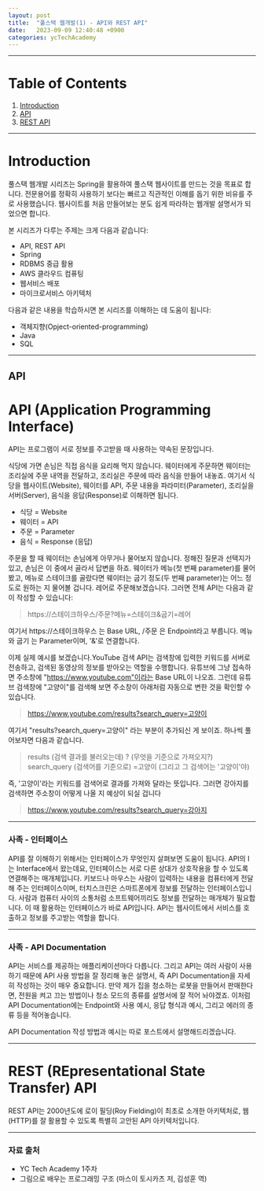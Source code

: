 ```yaml
---
layout: post
title:  "풀스택 웹개발(1) - API와 REST API"
date:   2023-09-09 12:40:48 +0900
categories: ycTechAcademy
---
```



---
# Table of Contents
1. [Introduction](#introduction)
2. [API](#api)
3. [REST API](#rest-representational-state-transfer-api)

---


# Introduction
풀스택 웹개발 시리즈는 Spring을 활용하여 풀스택 웹사이트를 만드는 것을 목표로 합니다.
전문용어를 정확히 사용하기 보다는 빠르고 직관적인 이해를 돕기 위한 비유를 주로 사용했습니다.
웹사이트를 처음 만들어보는 분도 쉽게 따라하는 웹개발 설명서가 되었으면 합니다.

본 시리즈가 다루는 주제는 크게 다음과 같습니다:
- API, REST API
- Spring
- RDBMS 중급 활용
- AWS 클라우드 컴퓨팅
- 웹서비스 배포
- 마이크로서비스 아키텍처

다음과 같은 내용을 학습하시면 본 시리즈를 이해하는 데 도움이 됩니다:
- 객체지향(Opject-oriented-programming)
- Java
- SQL

---



## API

# API (Application Programming Interface)

API는 프로그램이 서로 정보를 주고받을 때 사용하는 약속된 문장입니다.

식당에 가면 손님은 직접 음식을 요리해 먹지 않습니다. 웨이터에게 주문하면 웨이터는 조리실에 주문 내역을 전달하고, 조리실은 주문에 따라 음식을 만들어 내놓죠. 여기서 식당을 웹사이트(Website), 웨이터를 API, 주문 내용을 파라미터(Parameter), 조리실을 서버(Server), 음식을 응답(Response)로 이해하면 됩니다.

- 식당 = Website
- 웨이터 = API
- 주문 = Parameter
- 음식 = Response (응답)

주문을 할 때 웨이터는 손님에게 아무거나 물어보지 않습니다. 정해진 질문과 선택지가 있고, 손님은 이 중에서 골라서 답변을 하죠. 웨이터가 메뉴(첫 번째 parameter)를 물어봤고, 메뉴로 스테이크를 골랐다면 웨이터는 굽기 정도(두 번째 parameter)는 어느 정도로 원하는 지 물어볼 겁니다. 레어로 주문해보겠습니다. 그러면 전체 API는 다음과 같이 작성할 수 있습니다:

> https://스테이크하우스/주문?메뉴=스테이크&굽기=레어

여기서 https://스테이크하우스 는 Base URL, /주문 은 Endpoint라고 부릅니다. 메뉴와 굽기 는 Parameter이며, '&'로 연결합니다.

이제 실제 예시를 보겠습니다.YouTube 검색 API는 검색창에 입력한 키워드를 서버로 전송하고, 검색된 동영상의 정보를 받아오는 역할을 수행합니다.
유튜브에 그냥 접속하면 주소창에 "https://www.youtube.com"이라는 Base URL이 나오죠. 그런데 유튜브 검색창에 "고양이"를 검색해 보면 주소창이 아래처럼 자동으로 변한 것을 확인할 수 있습니다.

> https://www.youtube.com/results?search_query=고양이

여기서 "results?search_query=고양이" 라는 부분이 추가되신 게 보이죠.
하나씩 풀어보자면 다음과 같습니다.

> results (검색 결과를 불러오는데) ? (무엇을 기준으로 가져오지?) search_query (검색어를 기준으로) =고양이 (그리고 그 검색어는 '고양이'야)

즉, '고양이'라는 키워드를 검색어로 결과를 가져와 달라는 뜻입니다.
그러면 강아지를 검색하면 주소창이 어떻게 나올 지 예상이 되실 겁니다

> https://www.youtube.com/results?search_query=강아지

---
### 사족 - 인터페이스
API를 잘 이해하기 위해서는 인터페이스가 무엇인지 살펴보면 도움이 됩니다. API의 I는 Interface에서 왔는데요, 인터페이스는 서로 다른 상대가 상호작용을 할 수 있도록 연결해주는 매개체입니다. 키보드나 마우스는 사람이 입력하는 내용을 컴퓨터에게 전달해 주는 인터페이스이며, 터치스크린은 스마트폰에게 정보를 전달하는 인터페이스입니다. 사람과 컴퓨터 사이의 소통처럼 소프트웨어끼리도 정보를 전달하는 매개체가 필요합니다. 이 때 활용하는 인터페이스가 바로 API입니다. API는 웹사이트에서 서비스를 호출하고 정보를 주고받는 역할을 합니다.

---
### 사족 - API Documentation
API는 서비스를 제공하는 애플리케이션마다 다릅니다. 그리고 API는 여러 사람이 사용하기 때문에 API 사용 방법을 잘 정리해 놓은 설명서, 즉 API Documentation을 자세히 작성하는 것이 매우 중요합니다. 만약 제가 집을 청소하는 로봇을 만들어서 판매한다면, 전원을 켜고 끄는 방법이나 청소 모드의 종류를 설명서에 잘 적어 놔야겠죠. 이처럼 API Documentation에는 Endpoint와 사용 예시, 응답 형식과 예시, 그리고 에러의 종류 등을 적어놓습니다.

API Documentation 작성 방법과 예시는 따로 포스트에서 설명해드리겠습니다.

---

# REST (REpresentational State Transfer) API
REST API는 2000년도에 로이 필딩(Roy Fielding)이 최초로 소개한 아키텍처로, 웹(HTTP)를 잘 활용할 수 있도록 특별히 고안된 API 아키텍처입니다.



---
### 자료 출처
- YC Tech Academy 1주차
- 그림으로 배우는 프로그래밍 구조 (마스이 토시카츠 저, 김성훈 역)